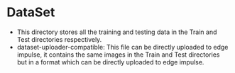 # DataSet
* This directory stores all the training and testing data in the Train and Test directories respectively. 
* dataset-uploader-compatible: This file can be directly uploaded to edge impulse, it contains the same images in the Train and Test directories but in a format which can be directly uploaded to edge impulse.
